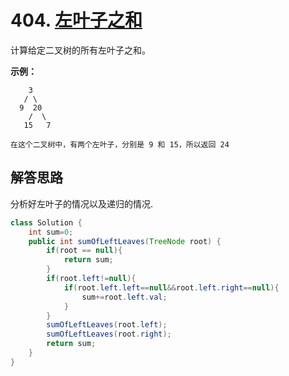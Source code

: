 # 404. [左叶子之和](https://leetcode-cn.com/problems/sum-of-left-leaves/description/)

计算给定二叉树的所有左叶子之和。

**示例：**

```
    3
   / \
  9  20
    /  \
   15   7

在这个二叉树中，有两个左叶子，分别是 9 和 15，所以返回 24
```

## 解答思路

分析好左叶子的情况以及递归的情况.

```java
class Solution {
    int sum=0;
    public int sumOfLeftLeaves(TreeNode root) {
        if(root == null){
            return sum;
        }
        if(root.left!=null){
            if(root.left.left==null&&root.left.right==null){
                sum+=root.left.val;
            }
        }
        sumOfLeftLeaves(root.left);
        sumOfLeftLeaves(root.right);
        return sum;
    }   
}
```